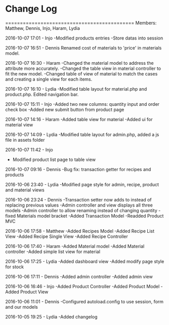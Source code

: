 # Change Log 

============================================
Members: Matthew, Dennis, Injo, Haram, Lydia


2016-10-07 17:01 - Injo
-Modified products entries
-Store datas into session

2016-10-07 16:51 - Dennis
Renamed cost of materials to 'price' in materials model.

2016-10-07 16:30 - Haram
-Changed the material model to address the attribute more accurately.
-Changed the table view in material controller to fit the new model.
-Changed table of view of material to match the cases and creating a single view for each items.

2016-10-07 16:10 - Lydia
-Modified table layout for material.php and product.php. Edited navigation bar.

2016-10-07 15:11 - Injo
-Added two new columns: quantity input and order check box
-Added new submit button from product page


2016-10-07 14:16 - Haram
-Added table view for material
-Added ui for material view

2016-10-07 14:09 - Lydia
-Modified table layout for admin.php, added a js file in assets folder

2016-10-07 11:42 - Injo
- Modified product list page to table view

2016-10-07 09:16 - Dennis
-Bug fix: transaction getter for recipes and products

2016-10-06 23:40 - Lydia
-Modified page style for admin, recipe, product and material views

2016-10-06 23:24 - Dennis
-Transaction setter now adds to instead of replacing previous values
-Admin controller and view displays all three models
-Admin controller to allow renaming instead of changing quantity
-fixed Materials model bracket
-Added Transaction Model
-Readded Product MVC

2016-10-06 17:58 - Matthew
-Added Recipes Model
-Added Recipe List View
-Added Recipe Single View
-Added Recipe Controller

2016-10-06 17:40 - Haram
-Added Material model
-Added Material controller
-Added simple list view for material

2016-10-06 17:25 - Lydia
-Added dashboard view
-Added modify page style for stock 

2016-10-06 17:11 - Dennis
-Added admin controller 
-Added admin view 

2016-10-06 16:46 - Injo
-Added Product Controller
-Added Product Model 
-Added Product View 

2016-10-06 11:01 - Dennis
-Configured autoload.config to use session, form and our models

2016-10-05 19:25 - Lydia
-Added changelog


